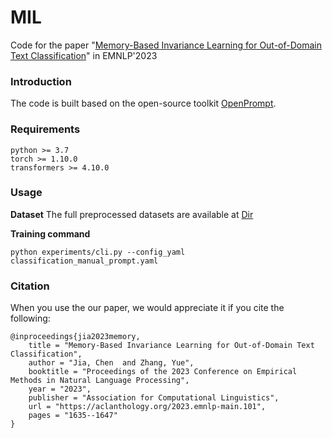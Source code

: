 # MIL
Code for the paper "[Memory-Based Invariance Learning for Out-of-Domain Text Classification](https://aclanthology.org/2023.emnlp-main.101.pdf)" in EMNLP'2023


### Introduction
The code is built based on the open-source toolkit [OpenPrompt](https://github.com/thunlp/OpenPrompt). 

### Requirements
```
python >= 3.7
torch >= 1.10.0
transformers >= 4.10.0
```

### Usage
**Dataset**
The full preprocessed datasets are available at [Dir](https://pan.baidu.com/s/1ZExBE3M4hJAF8jR8Da0ydg?pwd=jiac)

**Training command**
```
python experiments/cli.py --config_yaml classification_manual_prompt.yaml 
```


### Citation
When you use the our paper, we would appreciate it if you cite the following:
```
@inproceedings{jia2023memory,
    title = "Memory-Based Invariance Learning for Out-of-Domain Text Classification",
    author = "Jia, Chen  and Zhang, Yue",
    booktitle = "Proceedings of the 2023 Conference on Empirical Methods in Natural Language Processing",
    year = "2023",
    publisher = "Association for Computational Linguistics",
    url = "https://aclanthology.org/2023.emnlp-main.101",
    pages = "1635--1647"
}

```
